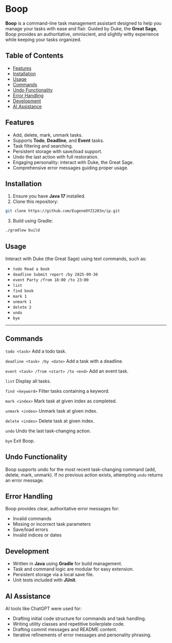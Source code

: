 # Boop

**Boop** is a command-line task management assistant designed to help you manage your tasks with ease and flair. Guided by Duke, the **Great Sage**, Boop provides an authoritative, omniscient, and slightly witty experience while keeping your tasks organized.

## Table of Contents

- [Features](#features)
- [Installation](#installation)
- [Usage](#usage)
- [Commands](#commands)
- [Undo Functionality](#undo-functionality)
- [Error Handling](#error-handling)
- [Development](#development)
- [AI Assistance](#ai-assistance)

## Features

- Add, delete, mark, unmark tasks.
- Supports **Todo**, **Deadline**, and **Event** tasks.
- Task filtering and searching.
- Persistent storage with save/load support.
- Undo the last action with full restoration.
- Engaging personality: interact with Duke, the Great Sage.
- Comprehensive error messages guiding proper usage.

## Installation

1. Ensure you have **Java 17** installed.
2. Clone this repository:

```bash
git clone https://github.com/EugeneOYZ1203n/ip.git
```

3.  Build using Gradle:

```bash
./gradlew build
```

## Usage

Interact with Duke (the Great Sage) using text commands, such as:

- `todo Read a book`
- `deadline Submit report /by 2025-09-30`
- `event Party /from 18:00 /to 23:00`
- `list`
- `find book`
- `mark 1`
- `unmark 1`
- `delete 2`
- `undo`
- `bye`

---

## Commands

`todo <task>`
Add a todo task.

`deadline <task> /by <date>`
Add a task with a deadline.

`event <task> /from <start> /to <end>`
Add an event task.

`list`
Display all tasks.

`find <keyword>`
Filter tasks containing a keyword.

`mark <index>`
Mark task at given index as completed.

`unmark <index>`
Unmark task at given index.

`delete <index>`
Delete task at given index.

`undo`
Undo the last task-changing action.

`bye`
Exit Boop.

## Undo Functionality

Boop supports undo for the most recent task-changing command (add, delete, mark, unmark). If no previous action exists, attempting `undo` returns an error message.

## Error Handling

Boop provides clear, authoritative error messages for:

- Invalid commands
- Missing or incorrect task parameters
- Save/load errors
- Invalid indices or dates

## Development

- Written in **Java** using **Gradle** for build management.
- Task and command logic are modular for easy extension.
- Persistent storage via a local save file.
- Unit tests included with **JUnit**.

## AI Assistance

AI tools like ChatGPT were used for:

- Drafting initial code structure for commands and task handling.
- Writing utility classes and repetitive boilerplate code.
- Drafting commit messages and README content.
- Iterative refinements of error messages and personality phrasing.
